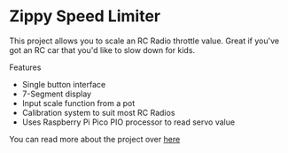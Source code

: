 # Zippy Speed Limiter

This project allows you to scale an RC Radio throttle value. Great if you've got an RC car that you'd like to slow down for kids.

Features
- Single button interface
- 7-Segment display
- Input scale function from a pot
- Calibration system to suit most RC Radios
- Uses Raspberry Pi Pico PIO processor to read servo value

You can read more about the project over [here](https://redfern.st/rc_radio_throttle_modifier_useing_a_raspberry_pi_pico)